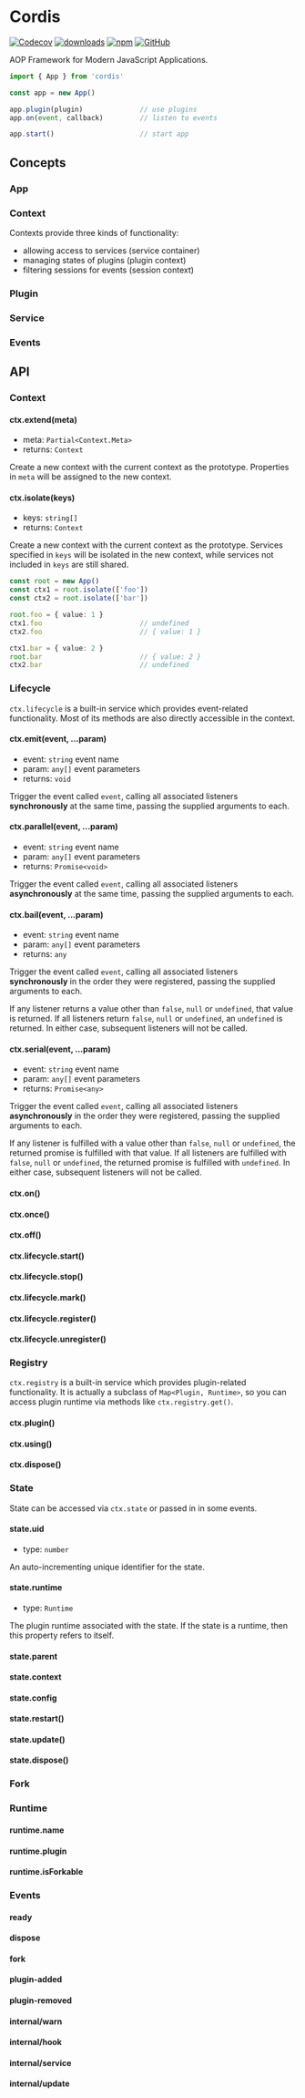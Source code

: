 # Cordis

[![Codecov](https://img.shields.io/codecov/c/github/shigma/cordis?style=flat-square)](https://codecov.io/gh/shigma/cordis)
[![downloads](https://img.shields.io/npm/dm/cordis?style=flat-square)](https://www.npmjs.com/package/cordis)
[![npm](https://img.shields.io/npm/v/cordis?style=flat-square)](https://www.npmjs.com/package/cordis)
[![GitHub](https://img.shields.io/github/license/shigma/cordis?style=flat-square)](https://github.com/shigma/cordis/blob/master/LICENSE)

AOP Framework for Modern JavaScript Applications.

```ts
import { App } from 'cordis'

const app = new App()

app.plugin(plugin)              // use plugins
app.on(event, callback)         // listen to events

app.start()                     // start app
```

## Concepts

### App

### Context

Contexts provide three kinds of functionality:

- allowing access to services (service container)
- managing states of plugins (plugin context)
- filtering sessions for events (session context)

### Plugin

### Service

### Events

## API

### Context

#### ctx.extend(meta)

- meta: `Partial<Context.Meta>`
- returns: `Context`

Create a new context with the current context as the prototype. Properties in `meta` will be assigned to the new context.

#### ctx.isolate(keys)

- keys: `string[]`
- returns: `Context`

Create a new context with the current context as the prototype. Services specified in `keys` will be isolated in the new context, while services not included in `keys` are still shared.

```ts
const root = new App()
const ctx1 = root.isolate(['foo'])
const ctx2 = root.isolate(['bar'])

root.foo = { value: 1 }
ctx1.foo                        // undefined
ctx2.foo                        // { value: 1 }

ctx1.bar = { value: 2 }
root.bar                        // { value: 2 }
ctx2.bar                        // undefined
```

### Lifecycle

`ctx.lifecycle` is a built-in service which provides event-related functionality. Most of its methods are also directly accessible in the context.

#### ctx.emit(event, ...param)

- event: `string` event name
- param: `any[]` event parameters
- returns: `void`

Trigger the event called `event`, calling all associated listeners **synchronously** at the same time, passing the supplied arguments to each.

<!-- An [`internal/warn`](#internalwarn) event is triggered if a listener throws an error or returns a rejected promise. -->

#### ctx.parallel(event, ...param)

- event: `string` event name
- param: `any[]` event parameters
- returns: `Promise<void>`

Trigger the event called `event`, calling all associated listeners **asynchronously** at the same time, passing the supplied arguments to each.

<!-- An [`internal/warn`](#internalwarn) event is triggered if a listener throws an error or returns a rejected promise. -->

#### ctx.bail(event, ...param)

- event: `string` event name
- param: `any[]` event parameters
- returns: `any`

Trigger the event called `event`, calling all associated listeners **synchronously** in the order they were registered, passing the supplied arguments to each.

If any listener returns a value other than `false`, `null` or `undefined`, that value is returned. If all listeners return `false`, `null` or `undefined`, an `undefined` is returned. In either case, subsequent listeners will not be called.

#### ctx.serial(event, ...param)

- event: `string` event name
- param: `any[]` event parameters
- returns: `Promise<any>`

Trigger the event called `event`, calling all associated listeners **asynchronously** in the order they were registered, passing the supplied arguments to each.

If any listener is fulfilled with a value other than `false`, `null` or `undefined`, the returned promise is fulfilled with that value. If all listeners are fulfilled with `false`, `null` or `undefined`, the returned promise is fulfilled with `undefined`. In either case, subsequent listeners will not be called.

#### ctx.on()

#### ctx.once()

#### ctx.off()

#### ctx.lifecycle.start()

#### ctx.lifecycle.stop()

#### ctx.lifecycle.mark()

#### ctx.lifecycle.register()

#### ctx.lifecycle.unregister()

### Registry

`ctx.registry` is a built-in service which provides plugin-related functionality. It is actually a subclass of `Map<Plugin, Runtime>`, so you can access plugin runtime via methods like `ctx.registry.get()`.

#### ctx.plugin()

#### ctx.using()

#### ctx.dispose()

### State

State can be accessed via `ctx.state` or passed in in some events.

#### state.uid

- type: `number`

An auto-incrementing unique identifier for the state.

#### state.runtime

- type: `Runtime`

The plugin runtime associated with the state. If the state is a runtime, then this property refers to itself.

#### state.parent

#### state.context

#### state.config

#### state.restart()

#### state.update()

#### state.dispose()

### Fork

### Runtime

#### runtime.name

#### runtime.plugin

#### runtime.isForkable

### Events

#### ready

#### dispose

#### fork

#### plugin-added

#### plugin-removed

#### internal/warn

#### internal/hook

#### internal/service

#### internal/update
